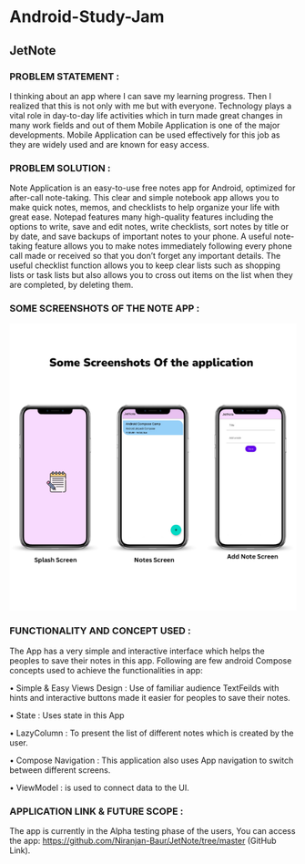 # Android-Study-Jam
## JetNote


### PROBLEM STATEMENT : 
I thinking about an app where I can save my learning progress. Then I realized that this is not only with me but with everyone. Technology plays a vital role in day-to-day life activities which in turn made great changes in many work fields and out of them Mobile Application is one of the major developments. Mobile Application can be used effectively for this job as they are widely used and are known for easy access.

### PROBLEM SOLUTION :
Note Application is an easy-to-use free notes app for Android, optimized for after-call note-taking. This clear and simple notebook app allows you to make quick notes, memos, and checklists to help organize your life with great ease.
Notepad features many high-quality features including the options to write, save and edit notes, write checklists, sort notes by title or by date, and save backups of important notes to your phone. A useful note-taking feature allows you to make notes immediately following every phone call made or received so that you don’t forget any important details.
The useful checklist function allows you to keep clear lists such as shopping lists or task lists but also allows you to cross out items on the list when they are completed, by deleting them.

### SOME SCREENSHOTS OF THE NOTE APP :    

<img src="img.png">


### FUNCTIONALITY AND CONCEPT USED : 

The App has a very simple and interactive interface which helps the peoples to save their notes in this app. Following are few android Compose concepts used to achieve the functionalities in app: 

•	Simple & Easy Views Design : Use of familiar audience TextFeilds with hints and interactive buttons made it easier for peoples to save their notes. 

• State : Uses state in this App

•	LazyColumn : To present the list of different notes which is created by the user.

• Compose Navigation : This application also uses App navigation to switch between different screens.

• ViewModel : is used to connect data to the UI.

### APPLICATION LINK & FUTURE SCOPE :
The app is currently in the Alpha testing phase of the users, You can access the app: https://github.com/Niranjan-Baur/JetNote/tree/master (GitHub Link).

